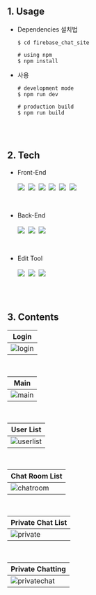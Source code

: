 ## 1. Usage

  - Dependencies 설치법

    ```
    $ cd firebase_chat_site

    # using npm
    $ npm install
    ```

  - 사용

    ```
    # development mode
    $ npm run dev

    # production build
    $ npm run build
    ```

<br><br>

## 2. Tech
- Front-End
  <br><br>
      <img src="https://img.shields.io/badge/HTML5-E34F26?style=flat-square&logo=HTML5&logoColor=white">&nbsp;
      <img src="https://img.shields.io/badge/CSS3-1572B6?style=flat-square&logo=CSS3&logoColor=white">&nbsp;
      <img src="https://img.shields.io/badge/JavaScript-F7DF1E?style=flat-square&logo=JavaScript&logoColor=424242">&nbsp;
      <img src="https://img.shields.io/badge/React-61DAFB?style=flat-square&logo=React&logoColor=black">&nbsp;
      <img src="https://img.shields.io/badge/TypeScript-3178C6?style=flat-square&logo=TypeScript&logoColor=white">&nbsp;
      <img src="https://img.shields.io/badge/Electron-47848F?style=flat-square&logo=Electron&logoColor=white">
  
<br>

- Back-End
  <br><br>
      <img src="https://img.shields.io/badge/Firebase-FFCA28?style=flat-square&logo=Firebase&logoColor=black">&nbsp;
      <img src="https://img.shields.io/badge/Node.js-339933?style=flat-square&logo=Node.js&logoColor=white">&nbsp;
      <img src="https://img.shields.io/badge/Next.js-000000?style=flat-square&logo=Next.js&logoColor=white">

<br>

- Edit Tool
  <br><br>
      <img src="https://img.shields.io/badge/Visual Studio Code-007ACC?style=flat-square&logo=Visual Studio Code&logoColor=white">&nbsp;
      <img src="https://img.shields.io/badge/Git-F05032?style=flat-square&logo=Git&logoColor=white">&nbsp;
      <img src="https://img.shields.io/badge/GitHub-181717?style=flat-square&logo=GitHub&logoColor=white">
      
<br><br>
      
## 3. Contents
<div align='center'>
  
  |Login|
  |---|
  |![login](https://user-images.githubusercontent.com/104360734/213690281-991112bf-6ec2-4142-81be-0490da5666d4.PNG)|
  <br>
  
  |Main|
  |---|
  |![main](https://user-images.githubusercontent.com/104360734/213690560-a2e9b1ef-6cea-460a-bddc-2b15ac14a002.PNG)|
  <br>
  
  |User List|
  |---|
  |![userlist](https://user-images.githubusercontent.com/104360734/213690576-9dcc31fa-aea1-44d6-b86e-41d9fcfa396c.PNG)|
  <br>
  
  |Chat Room List|
  |---|
  |![chatroom](https://user-images.githubusercontent.com/104360734/213690612-ffde86ce-50aa-4121-9211-2e0bd9256993.PNG)|
  <br>
  
  |Private Chat List|
  |---|
  |![private](https://user-images.githubusercontent.com/104360734/213690624-042dcf4c-56bc-44c8-9568-a9246d6970d8.PNG)|
  <br>
  
  |Private Chatting|
  |---|
  |![privatechat](https://user-images.githubusercontent.com/104360734/213690647-a40f68a2-b3c1-4558-b34c-38c4e18646d4.PNG)|

</div>
